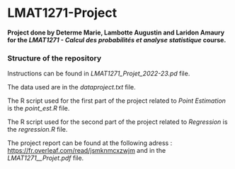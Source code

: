 # LMAT1271-Project

**Project done by Determe Marie, Lambotte Augustin and Laridon Amaury for the *LMAT1271 - Calcul des probabilités et analyse statistique* course.**

### Structure of the repository

Instructions can be found in *LMAT1271_Projet_2022-23.pd* file. 

The data used are in the *dataproject.txt* file. 

The R script used for the first part of the project related to *Point Estimation* is the *point_est.R* file. 

The R script used for the second part of the project related to *Regression* is the *regression.R* file. 


The project report can be found at the following adress : https://fr.overleaf.com/read/jsmknmcxzwjm and in the *LMAT1271__Projet.pdf* file. 

